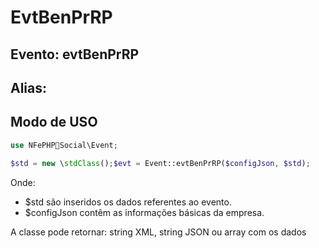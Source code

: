 # EvtBenPrRP

## Evento: evtBenPrRP

## Alias: 


## Modo de USO

```php
use NFePHPSocial\Event;

$std = new \stdClass();$evt = Event::evtBenPrRP($configJson, $std);
```

Onde:
- $std são inseridos os dados referentes ao evento.
- $configJson contêm as informações básicas da empresa.

A classe pode retornar: string XML, string JSON ou array com os dados
